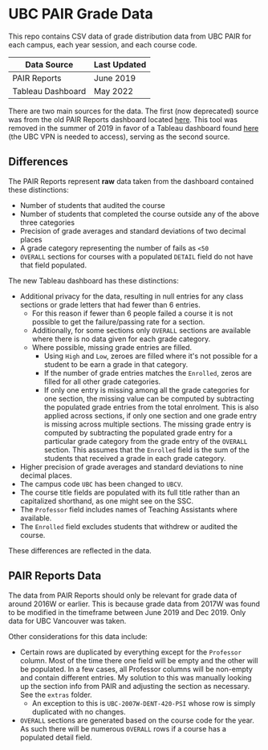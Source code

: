 # UBC PAIR Grade Data

This repo contains CSV data of grade distribution data from UBC PAIR for each campus, each year session, and each course code.

Data Source | Last Updated
--- | ---
PAIR Reports | June 2019
Tableau Dashboard | May 2022

There are two main sources for the data. The first (now deprecated) source was from the old PAIR Reports dashboard located [here](https://webprd01.pair.ubc.ca/reports/welcome.action). This tool was removed in the summer of 2019 in favor of a Tableau dashboard found [here](http://pair.ubc.ca/student-performance/grades-distribution/) (the UBC VPN is needed to access), serving as the second source.

## Differences
The PAIR Reports represent **raw** data taken from the dashboard contained these distinctions:
  - Number of students that audited the course
  - Number of students that completed the course outside any of the above three categories
  - Precision of grade averages and standard deviations of two decimal places
  - A grade category representing the number of fails as `<50`
  - `OVERALL` sections for courses with a populated `DETAIL` field do not have that field populated.

The new Tableau dashboard has these distinctions:
  - Additional privacy for the data, resulting in null entries for any class sections or grade letters that had fewer than 6 entries.
    - For this reason if fewer than 6 people failed a course it is not possible to get the failure/passing rate for a section.
    - Additionally, for some sections only `OVERALL` sections are available where there is no data given for each grade category.
    - Where possible, missing grade entries are filled.
      - Using `High` and `Low`, zeroes are filled where it's not possible for a student to be earn a grade in that category.
      - If the number of grade entries matches the `Enrolled`, zeros are filled for all other grade categories.
      - If only one entry is missing among all the grade categories for one section, the missing value can be computed by subtracting the populated grade entries from the total enrolment. This is also applied across sections, if only one section and one grade entry is missing across multiple sections. The missing grade entry is computed by subtracting the populated grade entry for a particular grade category from the grade entry of the `OVERALL` section. This assumes that the `Enrolled` field is the sum of the students that received a grade in each grade category.
  - Higher precision of grade averages and standard deviations to nine decimal places.
  - The campus code `UBC` has been changed to `UBCV`.
  - The course title fields are populated with its full title rather than an capitalized shorthand, as one might see on the SSC.
  - The `Professor` field includes names of Teaching Assistants where available.
  - The `Enrolled` field excludes students that withdrew or audited the course.

These differences are reflected in the data.

## PAIR Reports Data

The data from PAIR Reports should only be relevant for grade data of around 2016W or earlier. This is because grade data from 2017W was found to be modified in the timeframe between June 2019 and Dec 2019. Only data for UBC Vancouver was taken.

Other considerations for this data include: 

  - Certain rows are duplicated by everything except for the `Professor` column. Most of the time there one field will be empty and the other will be populated. In a few cases, all Professor columns will be non-empty and contain different entries. My solution to this was manually looking up the section info from PAIR and adjusting the section as necessary. See the `extras` folder.
    - An exception to this is `UBC-2007W-DENT-420-PSI` whose row is simply duplicated with no changes.
  - `OVERALL` sections are generated based on the course code for the year. As such there will be numerous `OVERALL` rows if a course has a populated detail field.
